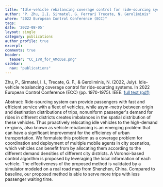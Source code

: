 ```yaml
---
title: "Idle-vehicle rebalancing coverage control for ride-sourcing systems"
author: "P. Zhu, I.I. Sirmatel, G. Ferrari Trecate, N. Geroliminis"
where: "2022 European Control Conference (ECC)"
tags: 
date: '2022-08-05'
layout: single
category: publications
author_profile: true
excerpt:
comments: true
header:
  teaser: "CC_IVR_for_AMoDSs.png"
sidebar:
  nav: "publications"
---
```


Zhu, P., Sirmatel, I. I., Trecate, G. F., & Geroliminis, N. (2022, July). Idle-vehicle rebalancing coverage control for ride-sourcing systems. In 2022 European Control Conference (ECC) (pp. 1970-1975). IEEE. <a href="https://sirmatel.github.io/assets/files/zhu2022idle.pdf" style="color: #2d5a8c; text-decoration:underline">full text (pdf)</a>

Abstract: Ride-sourcing system can provide passengers with fast and efficient service with a fleet of vehicles, while asym-metry between origin and destination distributions of trips, nonuniform passenger's demand for rides in different districts creates imbalances in the spatial distribution of these vehicles. Thus proactively relocating idle vehicles to the high-demand re-gions, also known as vehicle rebalancing is an emerging problem that can have a significant improvement for the efficiency of urban transportation. We formulate this problem as a coverage problem for coordination and deployment of multiple mobile agents in city scenarios, which vehicles can benefit from by allocating them according to the different demand densities of different city districts. A Voronoi-based control algorithm is proposed by leveraging the local information of each vehicle. The effectiveness of the proposed method is validated by a simulator modeled on a real road map from Shenzhen, China. Compared to baseline, our proposed method is able to serve more trips with less passenger waiting time.

